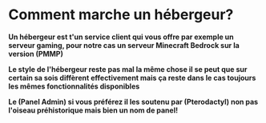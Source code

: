 # Comment marche un hébergeur?

__Un hébergeur est t'un service client qui vous offre par exemple un serveur gaming, pour notre cas un serveur Minecraft Bedrock sur la version (PMMP)__

__Le style de l'hébergeur reste pas mal la même chose il se peut que sur certain sa sois diffèrent effectivement mais ça reste dans le cas toujours les mêmes fonctionnalités disponibles__

__Le (Panel Admin) si vous préférez il les soutenu par (Pterodactyl) non pas l'oiseau préhistorique mais bien un nom de panel!__
